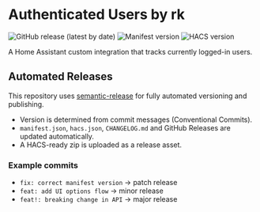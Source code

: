 # Authenticated Users by rk

![GitHub release (latest by date)](https://img.shields.io/github/v/release/git-terje/authenticated_users_by_rk)
![Manifest version](https://img.shields.io/badge/dynamic/json?url=https://raw.githubusercontent.com/git-terje/authenticated_users_by_rk/main/custom_components/authenticated_users_by_rk/manifest.json&label=manifest%20version&query=$.version&color=blue)
![HACS version](https://img.shields.io/badge/dynamic/json?url=https://raw.githubusercontent.com/git-terje/authenticated_users_by_rk/main/hacs.json&label=hacs%20version&query=$.version&color=blueviolet)

A Home Assistant custom integration that tracks currently logged-in users.

## Automated Releases
This repository uses [semantic-release](https://semantic-release.gitbook.io/semantic-release/) for fully automated versioning and publishing.

- Version is determined from commit messages (Conventional Commits).
- `manifest.json`, `hacs.json`, `CHANGELOG.md` and GitHub Releases are updated automatically.
- A HACS-ready zip is uploaded as a release asset.

### Example commits
- `fix: correct manifest version` → patch release
- `feat: add UI options flow` → minor release
- `feat!: breaking change in API` → major release
